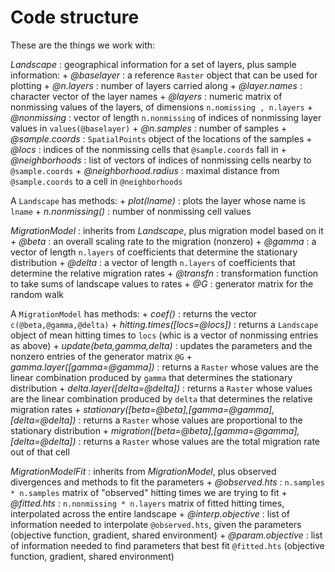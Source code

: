 Code structure
==============

These are the things we work with:

*Landscape* : geographical information for a set of layers, plus sample information:
    + *@baselayer* : a reference `Raster` object that can be used for plotting
    + *@n.layers* : number of layers carried along
    + *@layer.names* : character vector of the layer names
    + *@layers* : numeric matrix of nonmissing values of the layers, of dimensions `n.nomissing , n.layers`
    + *@nonmissing* : vector of length `n.nonmissing` of indices of nonmissing layer values in `values(@baselayer)`
    + *@n.samples* : number of samples
    + *@sample.coords* : `SpatialPoints` object of the locations of the samples
    + *@locs* : indices of the nonmissing cells that `@sample.coords` fall in
    + *@neighborhoods* : list of vectors of indices of nonmissing cells nearby to `@sample.coords`
    + *@neighborhood.radius* : maximal distance from `@sample.coords` to a cell in `@neighborhoods`

A `Landscape` has methods:
    + *plot(lname)* : plots the layer whose name is `lname`
    + *n.nonmissing()* : number of nonmissing cell values

*MigrationModel* : inherits from *Landscape*, plus migration model based on it
    + *@beta* : an overall scaling rate to the migration (nonzero)
    + *@gamma* : a vector of length `n.layers` of coefficients that determine the stationary distribution
    + *@delta* : a vector of length `n.layers` of coefficients that determine the relative migration rates
    + *@transfn* : transformation function to take sums of landscape values to rates
    + *@G* : generator matrix for the random walk

A `MigrationModel` has methods:
    + *coef()* : returns the vector `c(@beta,@gamma,@delta)`
    + *hitting.times([locs=@locs])* : returns a `Landscape` object of mean hitting times to `locs` (whic is a vector of nonmissing entries as above)
    + *update(beta,gamma,delta)* : updates the parameters and the nonzero entries of the generator matrix `@G`
    + *gamma.layer([gamma=@gamma])* : returns a `Raster` whose values are the linear combination produced by `gamma` that determines the stationary distribution
    + *delta.layer([delta=@delta])* : returns a `Raster` whose values are the linear combination produced by `delta` that determines the relative migration rates
    + *stationary([beta=@beta],[gamma=@gamma],[delta=@delta])* : returns a `Raster` whose values are proportional to the stationary distribution
    + *migration([beta=@beta],[gamma=@gamma],[delta=@delta])* : returns a `Raster` whose values are the total migration rate out of that cell

*MigrationModelFit* : inherits from *MigrationModel*, plus observed divergences and methods to fit the parameters
    + *@observed.hts* : `n.samples * n.samples` matrix of "observed" hitting times we are trying to fit
    + *@fitted.hts* : `n.nonmissing * n.layers` matrix of fitted hitting times, interpolated across the entire landscape
    + *@interp.objective* : list of information needed to interpolate `@observed.hts`, given the parameters (objective function, gradient, shared environment)
    + *@param.objective* : list of information needed to find parameters that best fit `@fitted.hts` (objective function, gradient, shared environment)
